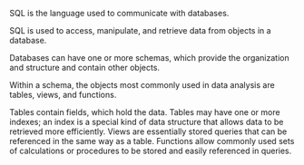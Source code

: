 SQL is the language used to communicate with databases. 

SQL is used to access, manipulate, and retrieve data from objects in a database. 

Databases can have one or more schemas, which provide the organization and structure and contain other objects.

Within a schema, the objects most commonly used in data analysis are tables, views, and functions.

Tables contain fields, which hold the data. 
  Tables may have one or more indexes; an index is a special kind of data structure that allows data to be retrieved more efficiently. 
  Views are essentially stored queries that can be referenced in the same way as a table. 
  Functions allow commonly used sets of calculations or procedures to be stored and easily referenced in queries. 
  
